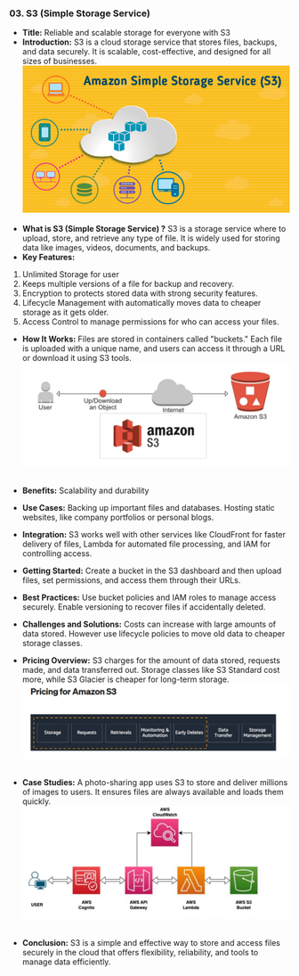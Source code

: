 ### 03. S3 (Simple Storage Service)


* **Title:**
Reliable and scalable storage for everyone with S3
&nbsp;
* **Introduction:**
S3 is a cloud storage service that stores files, backups, and data securely. It is scalable, cost-effective, and designed for all sizes of businesses.
![alt text](Assets/S3-1.png)
&nbsp;
* **What is S3 (Simple Storage Service) ?**
S3 is a storage service where to upload, store, and retrieve any type of file. It is widely used for storing data like images, videos, documents, and backups.
&nbsp;
* **Key Features:**
1. Unlimited Storage for user
2. Keeps multiple versions of a file for backup and recovery.
3. Encryption to protects stored data with strong security features.
4.  Lifecycle Management with automatically moves data to cheaper storage as it gets older.
5. Access Control to manage permissions for who can access your files.
&nbsp;
* **How It Works:**
Files are stored in containers called "buckets." Each file is uploaded with a unique name, and users can access it through a URL or download it using S3 tools.
![alt text](Assets/S3-2.png)
&nbsp;
* **Benefits:**
Scalability and durability
&nbsp;
* **Use Cases:**
Backing up important files and databases. Hosting static websites, like company portfolios or personal blogs.
&nbsp;

* **Integration:**
S3 works well with other services like CloudFront for faster delivery of files, Lambda for automated file processing, and IAM for controlling access.
&nbsp;
* **Getting Started:**
Create a bucket in the S3 dashboard and then upload files, set permissions, and access them through their URLs.
&nbsp;
* **Best Practices:**
Use bucket policies and IAM roles to manage access securely.
Enable versioning to recover files if accidentally deleted.
&nbsp;
* **Challenges and Solutions:**
Costs can increase with large amounts of data stored. However use lifecycle policies to move old data to cheaper storage classes.
&nbsp;
* **Pricing Overview:**
S3 charges for the amount of data stored, requests made, and data transferred out. Storage classes like S3 Standard cost more, while S3 Glacier is cheaper for long-term storage.
![alt text](Assets/S3-3.png)
&nbsp;
* **Case Studies:**
A photo-sharing app uses S3 to store and deliver millions of images to users. It ensures files are always available and loads them quickly.
![alt text](Assets/S3-4.png)
&nbsp;
* **Conclusion:**
S3 is a simple and effective way to store and access files securely in the cloud that offers flexibility, reliability, and tools to manage data efficiently.
&nbsp;